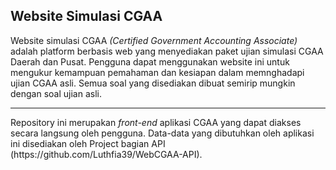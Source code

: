 ## Website Simulasi CGAA
Website simulasi CGAA <i>(Certified Government Accounting Associate)</i> adalah platform berbasis web yang menyediakan paket ujian simulasi CGAA Daerah dan Pusat. Pengguna dapat menggunakan website ini untuk mengukur kemampuan pemahaman dan kesiapan dalam memnghadapi ujian CGAA asli. Semua soal yang disediakan dibuat semirip mungkin dengan soal ujian asli. 
<hr>
Repository ini merupakan <i>front-end</i> aplikasi CGAA yang dapat diakses secara langsung oleh pengguna. Data-data yang dibutuhkan oleh aplikasi ini disediakan oleh Project bagian API (https://github.com/Luthfia39/WebCGAA-API).
